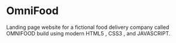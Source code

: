 # OmniFood
Landing page website for a fictional food delivery company  called OMNIFOOD build using modern HTML5  , CSS3 ,  and JAVASCRIPT.
